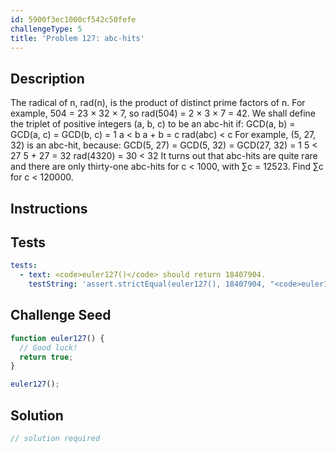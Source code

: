 ```yaml
---
id: 5900f3ec1000cf542c50fefe
challengeType: 5
title: 'Problem 127: abc-hits'
---
```


## Description
<section id='description'>
The radical of n, rad(n), is the product of distinct prime factors of n. For example, 504 = 23 × 32 × 7, so rad(504) = 2 × 3 × 7 = 42.
We shall define the triplet of positive integers (a, b, c) to be an abc-hit if:
GCD(a, b) = GCD(a, c) = GCD(b, c) = 1
a < b
a + b = c
rad(abc) < c
For example, (5, 27, 32) is an abc-hit, because:
GCD(5, 27) = GCD(5, 32) = GCD(27, 32) = 1
5 < 27
5 + 27 = 32
rad(4320) = 30 < 32
It turns out that abc-hits are quite rare and there are only thirty-one abc-hits for c < 1000, with ∑c = 12523.
Find ∑c for c < 120000.
</section>

## Instructions
<section id='instructions'>

</section>

## Tests
<section id='tests'>

```yml
tests:
  - text: <code>euler127()</code> should return 18407904.
    testString: 'assert.strictEqual(euler127(), 18407904, "<code>euler127()</code> should return 18407904.");'

```

</section>

## Challenge Seed
<section id='challengeSeed'>

<div id='js-seed'>

```js
function euler127() {
  // Good luck!
  return true;
}

euler127();
```

</div>



</section>

## Solution
<section id='solution'>

```js
// solution required
```
</section>
